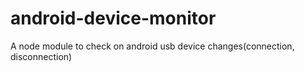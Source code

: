 # android-device-monitor
A node module to check on android usb device changes(connection, disconnection)
